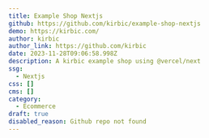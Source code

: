 ```yaml
---
title: Example Shop Nextjs
github: https://github.com/kirbic/example-shop-nextjs
demo: https://kirbic.com/
author: kirbic
author_link: https://github.com/kirbic
date: 2023-11-28T09:06:58.998Z
description: A kirbic example shop using @vercel/next
ssg:
  - Nextjs
css: []
cms: []
category:
  - Ecommerce
draft: true
disabled_reason: Github repo not found
---
```

